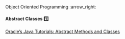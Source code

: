 <link rel="stylesheet" href="{{baseUrl}}/css/textbook.css">

<div class="website-content">

<div id="path">Object Oriented Programming :arrow_right: </div>

<div id="title">

#### Abstract Classes :one:

</div>

<div id="body">

<dynamic-panel src="../../oopDesign/inheritance/abstractClasses/embed.md" header="OOP: Inheritance: Abstract Classes" is-open></dynamic-panel>

<p/>

[Oracle’s Java Tutorials: Abstract Methods and Classes](https://docs.oracle.com/javase/tutorial/java/IandI/abstract.html)

</div>

<div id="extras">

<include src="exercises.md" />

<div>

</div>
